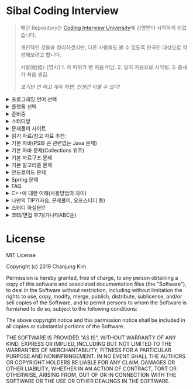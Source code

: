 # Sibal Coding Interview

> 해당 Repository는 [Coding Interview University](https://github.com/jwasham/coding-interview-university)에 감명받아 시작하게 되었습니다.
>
> 개인적인 것들을 정리하겠지만, 다른 사람들도 볼 수 있도록 한국인 대상으로 작성해보려고 합니다.
>
> 시발(始發): [명사] 1. 차 따위가 맨 처음 떠남. 2. 일이 처음으로 시작됨. 3. 증세가 처음 생김.
>
> *포기만 안 하고 계속 하면, 언젠간 이룰 수 있다!*

<details>
<summary>프로그래밍 언어 선택</summary>

- [Javscript](README-js.md)
- [Python](README-py.md)
- [C++](README-cpp.md)
- [C](README-c.md)

</details>

<details>
<summary>플랫폼 선택</summary>

- [Android](README-android.md)
- [iOS](README-ios.md)
- [Flutter](README-flutter.md)
- [React](README-react.md)
- [React Native](README-rn.md)
- [Node.js](README-nodejs.md)
- [Django](README-django.md)
- [Spring](README-spring.md)
- [AWS](README-aws.md)
 
</details>

<details>
<summary>준비중</summary>
 
- [English](https://github.com/chanjungkim/coding-interview-shit/issues/1)

</details>

<details>
<summary>스터디방</summary>
 
- [알고리즘 자습방](https://open.kakao.com/o/gNPnHZq)
- [자바/코틀린/JS 알고리즘 자습방](https://open.kakao.com/o/gK0gr6T)

</details>

<details>
<summary>문제풀이 사이트</summary>
 
- [백준(BOJ)](http://boj.kr)
> [알고리즘 자습방 그룹](https://www.acmicpc.net/group/2657)
>
> 국내 가장 인기 있는 사이트.
>
> 11월 11일 빼빼로 이벤트함.
>
> Code.plus에서 온라인 강의 들을 수 있음(3만원~10만원 꼴. 할인, 패키지도 있음. 내용 괜찮음.)
>
> 각 강의 마다 맛보기 강의 들을 수 있음.
>
> 유투브 채널있음(참고 자료 확인)
- [SW Expert Academy(SWEA, Samsung)](https://swexpertacademy.com)
> SW Test 볼 수 있음(A, B, C형. 무료.)
>
> 무료 강의 있음.
>
> 프로그래머스 - https://programmers.co.kr
>
> 카카오톡 코테는 여기서 봄.
>
> 예전 카카오톡 코테를 풀어볼 수 있음. 다른 문제도 있음.

</details>

<details>
<summary>읽기 자료/참고 자료 추천:</summary>
 
## 블로그
- [박트리님의 ‘알고리즘 공부, 어떻게 해야하나요’](http://baactree.tistory.com/52)
## 유튜브
- [엔지니어대한민국](https://www.youtube.com/c/damazzang)
- [부경대 교수님(권오흠)](https://www.youtube.com/channel/UC-cOmaeWLm7Ii7erMQNatvA)
- [스타트링크(백준)](https://www.youtube.com/channel/UCDNIW41TtRlgRtuZ4pos2IA)
## 교재
- [Do it! 자료구조와 함께 배우는 알고리즘 입문(거의 자료구조 책임)](https://www.aladin.co.kr/shop/wproduct.aspx?ItemId=143301556) 
- [알고리즘 트레이닝](https://www.aladin.co.kr/shop/wproduct.aspx?ItemId=110847940)
## 기타
- [시각화](https://www.cs.usfca.edu/~galles/visualization/Algorithms.html)

</details>

<details><summary>기본 자바(PS와 큰 관련없는 Java 문제)</summary>

###### ‘코딩 테스트’에 관련된 문제들은 다른 카테고리에 작성해주시기 바랍니다.
- 접근제어자 접근범위
- 인터페이스, 추상클래스 차이
- 예외처리
- 생성자의 종류

</details>
<details>
 <summary>기본 자바 문제(Collections 위주)</summary>
 
###### 아래의 문제는 ‘코딩 테스트’에 관련된 문제이므로 Thread나 네트워크 등의 PS(Problem Solving)와 관련 없는 내용은 배제해주시기 바랍니다.
- [equals() 와 ==의 차이]()
- [sort() 사용법]()
- [중복 체크?]()
- [순서 유무?]()
- [imprements 와 extends의 차이]()
- [ArrayList<Integer>처럼 <>안에 넣을 수 있는 것은? 무엇만 가능한가?]()
- [가변인자란?]()
- [for문의 종류는?]()
- [toString()은 무엇을 하는 애인가?]()

</details>

<details>
 <summary>기본 자료구조 문제</summary>
 
###### 아래의 문제는 ‘코딩 테스트’에 관련된 문제이므로 관련 없는 내용은 배제해주시기 바랍니다.
- [ArrayList와 LinkedList 차이]()
- [LinkedList의 노드는 어떻게 구성되어있나? 추가, 삭제, 검색에서 어떻게 동작하게 되나?]()
- [Hash의 시간복잡도는?]()
- [속도가 가장 빠른 Sorting 방법은? 그리고 그 시간 복잡도는?]()
- [일반적으로 for문 하나는 시간 복잡도로 어떻게 나타내는가?]()
- [for문이 몇 번 돌아야 1초 정도일까?]()
- [재귀 함수의 시간 복잡도는 어떻게 구하는가?]()

</details>

<details>
 <summary>기본 알고리즘 문제</summary>
 
- [그리디 알고리즘(욕심쟁이 기법, Greedy Algorithm)이란?]()
- [분할 정복(Divide and Conquer)이란?]()
- [완전 탐색(Brute Force)이란?]()
- [백트래킹(Backtracking)이란?]()
- [인접 리스트와 인접 배열이란? 입력을 어떻게 받아 어떻게 저장하는가?]()
- [BFS란?]()
- [DFS란?]()
- [스택은 언제 쓰이는가? DFS? BFS?]()
- [큐는 언제 쓰이는가? DFS? BFS?]()
- [맵 안에서 넓이를 구할 때 무엇을 사용하는가?]()
- [맵 안에서 영역의 개수를 구할 때 무엇을 사용하는가?]()
- [비트마스크란?]()
- [전위, 중위, 후위는 어떤 그래프 탐색에서 어떤 부분을 달리하여 얻을 수 있는가?]()
- [조합은 무엇이고 순열은 무엇인가?]()
- [|와 ||, &와 &&의 차이는?]()
- [1, 4, 16, ...처럼 4의 거듭제곱을 계산할 때 빠른 방법은?]()
- [GCD와 LCM는 무엇이며 어떻게 구하는가?]()
- [등차수열과 등비수열에서 수열의 합은 어떻게 구하는가?]()
- [알파벳 갯수는 총 몇 개이며, ASCII코드 중 a와 z 그리고 A와 Z를 숫자로 나타내면 얼마일까?]()
- [String을 더할 때 빠르게 하는 방법은 무엇일까?]()
- [입력과 출력이 많을 경우 입출력 방법 중 무엇을 사용하면 빠를까?]()
- [10진수의 숫자를 Binary인 String으로 표현하려면 어떻게 해야할까?]()
- [String을 index에 따라 어떻게 쪼갤 수 있을까?]()
- [String을 규칙에 따라(쉼표나 공백 등)으로 나눠 배열에 담을 수 있을까?]()
- [DP에서 쓰이는 것은 Memoryzation OR Memoization(r없음)? 왜 그리고 어떻게 사용하는 가?]()
- [Bottom-up은 뭐고 Top-down은 뭘까? 어느 알고리즘에서 사용되는 말인가? 어떻게 구현하는 가?]()
- [우선순위 큐(PQ, Priority Queue)는 어떤 애고 어떤 유형에서 유용하게 쓰이는가?]()
- [C++의 pair는 어떻게 자바로 구현하는가?]()
 
</details>
 
<details>
 <summary>안드로이드 문제</summary>

- [4대 컴포넌트에 대해 설명하시오]()
- [Thread 간 통신 방법]()
- [Looper란?]()
- [커스텀뷰란? 커스텀뷰 만드는 방법]()
- [생명 주기에 대해 설명하시오.]()
- [RecyclerView란? 사용 방법은?]()
- [Context란? 어떤 종류가 있는가?]()
- [AsyncTask 사용법]()
- [Thread와 Handler 차이]()
- [Thread간 통신방법에 대해 설명하시오]()
- [Handler에 대해 설명하시오]()
- [Serializable와 Parcelable 차이]()
- [데이터 저장 방식 5가지 비교 - SQLite, Shared Preference, File, Property, Network]()
- [명시적 인텐트 VS 암시적 인텐트]()
- [ANR이란?]()
- [Activity와 Fragment의 차이]()
- [Activity와 Fragment의 생명주기에 대해 설명하시오.]()
- [Data Binding이란?]()
- [timeout 핸들링 방법]()
- [iOS와 차이점]()
- [MVC, MVP, MVVM 패턴에 대해 설명, 각 아키텍쳐에 대해 패키지 구성을 어떻게 하는가?]()
- [9-Patch란?]()
- [Job Scheduler란?]()
- [Work Manager란?]()
- [AAC의 종류와 각각에 대해 설명하시오]()
- [Shared Preference 보안 이슈에 대해 설명 및 대처 방법]()
- [Serializa란 무엇인가? 종류는?]()
- [백그라운드에서 UI 업데이트 하는 방법]()
- [ANR이란?]()
- [Content Provider와 Content Resolver 차이]()
- [Manifest에 대해 설명]()

</details>
 
<details>
 <summary>Spring 문제</summary>

</details>
 
<details><summary>FAQ</summary>
 
1. 
    Q: 취업할 때 자격증, 영어 중요해요?.

    A: 자격증은 정보처리기사 외엔 메리트 없고 영어성적은 있으면 좋지만 엄청 중요한 거 같진 않습니다. 중견 기업 이하에서는 자격증이 아무것도 없어도 포트폴리오가 뛰어나서 합격한다던가 삼성 같은 대기업에선 평균 3학점 이하인데도 PS가 뛰어나 입사한 케이스도 있습니다. 하지만, 자격증을 제외한 것이 동일 스펙이라면 자격증이 있는게 나을 것입니다.
 
2.
    Q: 알고리즘 어떻게 시작해요? 

    A: 참고 자료에서 [박트리님의 블로그](http://baactree.tistory.com/52)를 확인해보세요.

</details>

<details><summary>C++에 대한 이해(사용방법의 차이)</summary>
 
- [using namespace std; 는 무엇?]()
- [입출력 방법?]()
- [구조체 생성 및 사용법?]()
- [자바엔 없지만, 조합 문제에서 사용할 수 있는 유용한 메소드는?]()
- [포인터 사용 방법]()

</details>

<details><summary>나만의 TIP?(자습, 문제풀이, 오프스터디 등)</summary>
</details>

<details><summary>스터디 하실분!?</summary>
 
- [Discord 채널](https://discord.gg/Uf3Nr3M)

</details>

<details><summary>코테/면접 후기(가나다ABC순)</summary>

##### ㄹ
<details><summary>라인</summary>
 
- [닉네임 or 이메일 or 아무거나: 내용](career/review/line.md)

</details>

##### ㅇ
<details><summary>우아한형제</summary>
 
- [닉네임 or 이메일 or 아무거나: 내용](career/review/woowa-brothers.md)

</details>

##### ㅅ
<details><summary>삼성</summary>
 
- [닉네임 or 이메일 or 아무거나: 내용](career/review/samsung.md)

</details>

##### ㅋ
<details><summary>카카오</summary>
 
- [닉네임 or 이메일 or 아무거나: 내용](career/review/kakao.md)

</details>

##### N
<details><summary>NHN</summary>
 
- [닉네임 or 이메일 or 아무거나: 내용](career/review/nhn.md)

</details>

</details>


# License

MIT License

Copyright (c) 2019 Chanjung Kim

Permission is hereby granted, free of charge, to any person obtaining a copy
of this software and associated documentation files (the "Software"), to deal
in the Software without restriction, including without limitation the rights
to use, copy, modify, merge, publish, distribute, sublicense, and/or sell
copies of the Software, and to permit persons to whom the Software is
furnished to do so, subject to the following conditions:

The above copyright notice and this permission notice shall be included in all
copies or substantial portions of the Software.

THE SOFTWARE IS PROVIDED "AS IS", WITHOUT WARRANTY OF ANY KIND, EXPRESS OR
IMPLIED, INCLUDING BUT NOT LIMITED TO THE WARRANTIES OF MERCHANTABILITY,
FITNESS FOR A PARTICULAR PURPOSE AND NONINFRINGEMENT. IN NO EVENT SHALL THE
AUTHORS OR COPYRIGHT HOLDERS BE LIABLE FOR ANY CLAIM, DAMAGES OR OTHER
LIABILITY, WHETHER IN AN ACTION OF CONTRACT, TORT OR OTHERWISE, ARISING FROM,
OUT OF OR IN CONNECTION WITH THE SOFTWARE OR THE USE OR OTHER DEALINGS IN THE
SOFTWARE.
